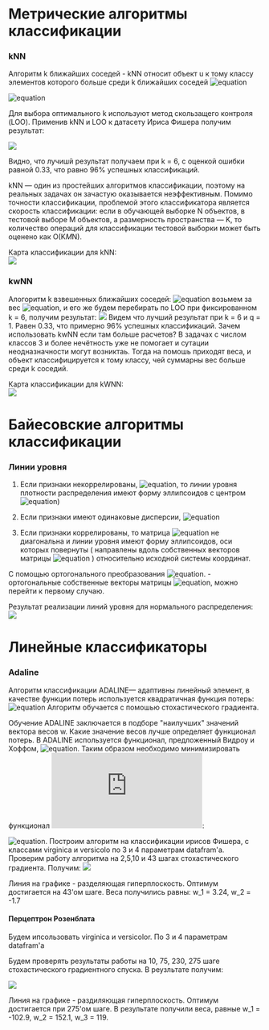 # Метрические алгоритмы классификации
### kNN
 Алгоритм k ближайших соседей - kNN относит объект u к тому классу элементов которого больше среди k ближайших соседей 
![equation](http://latex.codecogs.com/gif.latex?x_u^{i},&space;i=1,...,k:)

![equation](http://latex.codecogs.com/gif.latex?w(i,&space;u)&space;=&space;[i&space;\leq&space;k];&space;a(u;&space;X^l,&space;k)&space;=&space;argmax_{y\epsilon&space;Y}&space;\sum^k_{i&space;=&space;1}{[y^i_{u}&space;=&space;y]})

Для выбора оптимального k используют метод скользащего контроля (LOO).
Применив kNN и LOO к датасету Ириса Фишера получим результат:

![](https://github.com/limited1004/machine_learning/imgs/LOO_knn.png)


Видно, что лучишй результат получаем при k = 6, с оценкой ошибки равной 0.33, что равно 96% успешных классификаций.

 kNN — один из простейших алгоритмов классификации, поэтому на реальных задачах он зачастую оказывается неэффективным. Помимо точности классификации, проблемой этого классификатора является скорость классификации: если в обучающей выборке N объектов, в тестовой выборе M объектов, а размерность пространства — K, то количество операций для классификации тестовой выборки может быть оценено как O(K*M*N).

Карта классификации для kNN:  
![](https://github.com/Goncharoff/SMPR/blob/master/imgs/map_knn.png)
### kwNN
Алогоритм k взвешенных ближайших соседей:
![equation](http://latex.codecogs.com/gif.latex?w(i,&space;u)&space;=&space;[i&space;\leq&space;k]w(i);&space;a(u;&space;X^l,&space;k)&space;=&space;argmax_{y\epsilon&space;Y}&space;\sum^k_{i&space;=&space;1}{[y^i_{u}&space;=&space;y]}w(i))
возьмем за вес ![equation](http://latex.codecogs.com/gif.latex?w(i)&space;=&space;q^i,q\epsilon&space;(0,1)), и его же будем перебирать по LOO при фиксированном k = 6, получим результат:
![](https://github.com/Goncharoff/SMPR/blob/master/imgs/loo_kwnn.png)
Видем что лучший результат при k = 6 и q = 1. Равен 0.33, что примерно 96% успешных классификаций.
Зачем использовать kwNN если там больше расчетов? В задачах с числом классов 3 и более нечётность уже не помогает и сутации неодназначности могут возниктаь. Тогда на помошь приходят веса, и объект классифицируется к тому классу, чей суммарны вес больше среди k соседий.


Карта классификации для kWNN:  
![](https://github.com/Goncharoff/SMPR/blob/master/imgs/map_kWNN.png)


# Байесовские алгоритмы классификации
### Линии уровня 
1) Если признаки некоррелированы, ![equation](http://latex.codecogs.com/gif.latex?\sum&space;=&space;diag(\sigma_1^2,...,\sigma_1^2)), то линии уровня плотности распределения имеют форму эллипсоидов с центром ![equation](http://latex.codecogs.com/gif.latex?\mu))

2) Если признаки имеют одинаковые дисперсии, ![equation](http://latex.codecogs.com/gif.latex?\sum&space;=&space;\sigma^2I_n)

3) Если признаки коррелированы, то матрица ![equation](http://latex.codecogs.com/gif.latex?\sum) не диагональна и линии уровня имеют форму эллипсоидов, оси которых повернуты ( направлены вдоль собственных векторов матрицы ![equation](http://latex.codecogs.com/gif.latex?\sum) ) относительно исходной системы координат.

С помощью ортогонального преобразования ![equation](http://latex.codecogs.com/gif.latex?x'=V^Tx,&space;V&space;=&space;(v_1,...,v_n)). - ортогональные собственные векторы матрицы ![equation](http://latex.codecogs.com/gif.latex?\sum), можно перейти к первому случаю.

Результат реализации линий уровня для нормального распределения: 
![](https://github.com/Goncharoff/SMPR/blob/master/imgs/lines_result.png)


# Линейные классификаторы
### Adaline
  Алгоритм классификации ADALINE— адаптивны линейный элемент, в качестве функции потерь используется квадратичная функция потерь:
![equation](http://latex.codecogs.com/gif.latex?(<w,x>&space;-&space;y_i)^2)
 Алгоритм обучается с помошью стохастического градиента.

  Обучение ADALINE заключается в подборе "наилучших" значений вектора весов w. Какие значение весов лучше определяет функционал потерь. В ADALINE используется функционал, предложенный Видроу и Хоффом, ![equation](http://latex.codecogs.com/gif.latex?L(a,x)&space;=&space;(a-y)^2). Таким образом необходимо минимизировать функционал ![equation](http://latex.codecogs.com/gif.latex?L(a,x)&space;=&space;Q(w)): 

![equation](http://latex.codecogs.com/gif.latex?$$Q(w)=&space;\sum^m_{i=1}{(a(x_i,w)-y_i)^2}\rightarrow&space;min_w$$).
Построим алгоритм на классификации ирисов Фишера, с классами virginica и versicolo по 3 и 4 параметрам datafram'а. Проверим 
работу алгоритма на 2,5,10 и 43 шагах стохастического градиента. Получим: 
![](https://github.com/Goncharoff/SMPR/blob/master/imgs/adadline_result.png)

Линия на графике - разделяющая гиперплоскость. Оптимум достигается на 43'ом шаге.
Веса получились равны: w_1 = 3.24, w_2 = -1.7

#### Перцептрон Розенблата
Будем ипсользовать virginica и versicolor. По 3 и 4 параметрам datafram'а

Будем проверять результаты работы на 10, 75, 230, 275 шаге стохастического градиентного спуска. В реузльтате получим:

![](https://github.com/Goncharoff/SMPR/blob/master/perceptron.png)

Линия на графике - раздиляющая гиперплоскость. Оптимум достигается при 275'ом шаге.
В результате получили веса, равные w_1 = -102.9, w_2 = 152.1, w_3 = 119.

